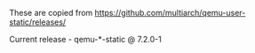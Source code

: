 These are copied from https://github.com/multiarch/qemu-user-static/releases/

Current release - qemu-*-static @ 7.2.0-1